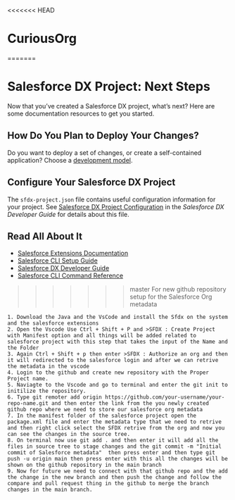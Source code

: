 <<<<<<< HEAD
# CuriousOrg
=======
# Salesforce DX Project: Next Steps

Now that you’ve created a Salesforce DX project, what’s next? Here are some documentation resources to get you started.

## How Do You Plan to Deploy Your Changes?

Do you want to deploy a set of changes, or create a self-contained application? Choose a [development model](https://developer.salesforce.com/tools/vscode/en/user-guide/development-models).

## Configure Your Salesforce DX Project

The `sfdx-project.json` file contains useful configuration information for your project. See [Salesforce DX Project Configuration](https://developer.salesforce.com/docs/atlas.en-us.sfdx_dev.meta/sfdx_dev/sfdx_dev_ws_config.htm) in the _Salesforce DX Developer Guide_ for details about this file.

## Read All About It

- [Salesforce Extensions Documentation](https://developer.salesforce.com/tools/vscode/)
- [Salesforce CLI Setup Guide](https://developer.salesforce.com/docs/atlas.en-us.sfdx_setup.meta/sfdx_setup/sfdx_setup_intro.htm)
- [Salesforce DX Developer Guide](https://developer.salesforce.com/docs/atlas.en-us.sfdx_dev.meta/sfdx_dev/sfdx_dev_intro.htm)
- [Salesforce CLI Command Reference](https://developer.salesforce.com/docs/atlas.en-us.sfdx_cli_reference.meta/sfdx_cli_reference/cli_reference.htm)
>>>>>>> master
For new github repository setup for the Salesforce Org metadata 

	1. Download the Java and the VsCode and install the Sfdx on the system and the salesforce extensions
	2. Open the Vscode Use Ctrl + Shift + P and >SFDX : Create Project with Manifest option and all things will be added related to salesforce project with this step that takes the input of the Name and the Folder 
	3. Again Ctrl + Shift + p then enter >SFDX : Authorize an org and then it will redirected to the salesforce login and after we can retrive the metadata in the vscode
	4. Login to the github and create new repository with the Proper Project name.
	5. Naviagte to the Vscode and go to terminal and enter the git init to initilize the repository.
	6. Type git remoter add origin https://github.com/your-username/your-repo-name.git and then enter the link from the you newly created github repo where we need to store our salesforce org metadata
	7. In the manifest folder of the salesforce project open the package.xml file and enter the metadata type that we need to retrive and then right click select the SFDX retrive from the org and now you can see the changes in the source tree.
	8. On terminal now use git add . and then enter it will add all the files in source tree to stage changes and the git commit -m "Initial commit of Salesforce metadata"  then press enter and then type git push -u origin main then press enter with this all the changes will be shown on the github repository in the main branch
	9. Now for future we need to connect with that github repo and the add the change in the new branch and then push the change and follow the compare and pull request thing in the github to merge the branch changes in the main branch.